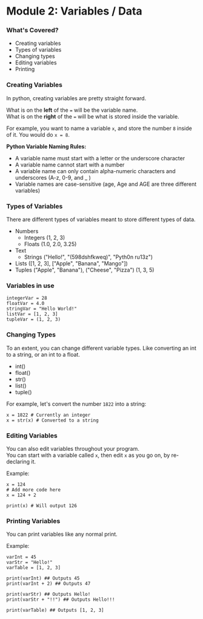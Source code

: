 # Module 2: Variables / Data
### What's Covered?
- Creating variables
- Types of variables
- Changing types
- Editing variables
- Printing

### Creating Variables
In python, creating variables are pretty straight forward.  
  
What is on the __left__ of the `=` will be the variable name.  
What is on the __right__ of the `=` will be what is stored inside the variable.

For example, you want to name a variable `x`, and store the number `8` inside of it. You would do `x = 8`.  

**Python Variable Naming Rules:**
- A variable name must start with a letter or the underscore character
- A variable name cannot start with a number
- A variable name can only contain alpha-numeric characters and underscores (A-z, 0-9, and _ )
- Variable names are case-sensitive (age, Age and AGE are three different variables)

### Types of Variables
There are different types of variables meant to store different types of data.
- Numbers
  - Integers (1, 2, 3)
  - Floats (1.0, 2.0, 3.25)
- Text
  - Strings ("Hello!", "(598dshfkweq)", "Pyth0n ru13z")
- Lists ([1, 2, 3], ["Apple", "Banana", "Mango"])
- Tuples ("Apple", "Banana"), ("Cheese", "Pizza") (1, 3, 5)

### Variables in use
```
integerVar = 28
floatVar = 4.0
stringVar = "Hello World!"
listVar = [1, 2, 3]
tupleVar = (1, 2, 3)
```

### Changing Types
To an extent, you can change different variable types. Like converting an int to a string, or an int to a float. 
- int()
- float()
- str()
- list()
- tuple()

For example, let's convert the number `1822` into a string:
```
x = 1822 # Currently an integer
x = str(x) # Converted to a string
```

### Editing Variables
You can also edit variables throughout your program.  
You can start with a variable called `x`, then edit `x` as you go on, by re-declaring it.  
  
Example:
```
x = 124
# Add more code here
x = 124 + 2

print(x) # Will output 126
```

### Printing Variables
You can print variables like any normal print.

Example:
```
varInt = 45
varStr = "Hello!"
varTable = [1, 2, 3]

print(varInt) ## Outputs 45
print(varInt + 2) ## Outputs 47

print(varStr) ## Outputs Hello!
print(varStr + "!!") ## Outputs Hello!!!

print(varTable) ## Outputs [1, 2, 3]
```
